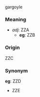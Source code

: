 gargoyle
### Meaning
+ _adj_: ZZA
    + __eg__: ZZB

### Origin

ZZC

### Synonym

__eg__: ZZD

+ ZZE


